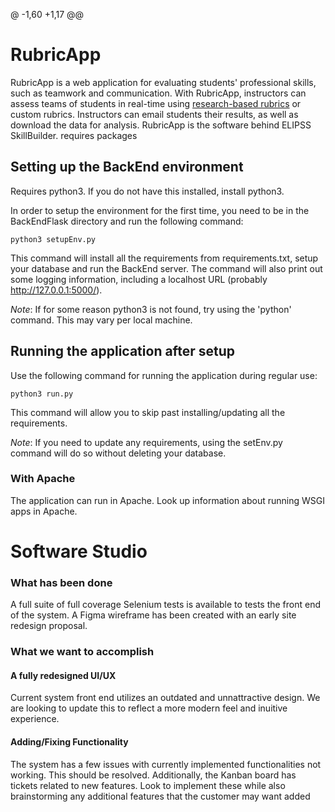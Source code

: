 @ -1,60 +1,17 @@

# RubricApp


RubricApp is a web application for evaluating students' professional skills, such as teamwork and communication. With RubricApp, instructors can assess teams of students in real-time using [research-based rubrics](http://elipss.com/) or custom rubrics. Instructors can email students their results, as well as download the data for analysis. RubricApp is the software behind ELIPSS SkillBuilder.
requires packages

## Setting up the BackEnd environment

Requires python3. If you do not have this installed, install python3.

In order to setup the environment for the first time, you need to be in the BackEndFlask directory
and run the following command:

```
python3 setupEnv.py
```

This command will install all the requirements from requirements.txt, setup your database and run the BackEnd server.
The command will also print out some logging information, including a localhost URL (probably http://127.0.0.1:5000/).

*Note*: If for some reason python3 is not found, try using the 'python' command. This may vary per local machine.

## Running the application after setup

Use the following command for running the application during regular use:

```
python3 run.py
```

This command will allow you to skip past installing/updating all the requirements.

*Note*: If you need to update any requirements, using the setEnv.py command will do so without deleting your database.

### With Apache

The application can run in Apache. Look up information about running WSGI apps in Apache.

# Software Studio
### What has been done
A full suite of full coverage Selenium tests is available to tests the front end of the system.
A Figma wireframe has been created with an early site redesign proposal.
### What we want to accomplish
#### A fully redesigned UI/UX
Current system front end utilizes an outdated and unnattractive design.
We are looking to update this to reflect a more modern feel and inuitive experience.
#### Adding/Fixing Functionality
The system has a few issues with currently implemented functionalities not working. This should be resolved. 
Additionally, the Kanban board has tickets related to new features. Look to implement these while also 
brainstorming any additional features that the customer may want added
